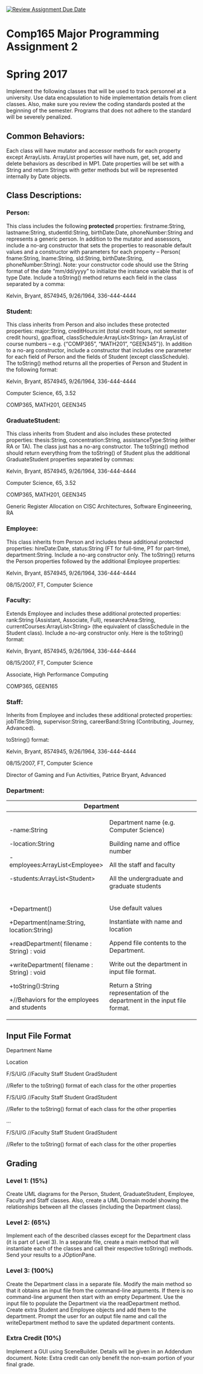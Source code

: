 [![Review Assignment Due Date](https://classroom.github.com/assets/deadline-readme-button-22041afd0340ce965d47ae6ef1cefeee28c7c493a6346c4f15d667ab976d596c.svg)](https://classroom.github.com/a/FeCE1BY3)
# Comp165 Major Programming Assignment 2

# Spring 2017

Implement the following classes that will be used to track personnel at
a university. Use data encapsulation to hide implementation details from
client classes. Also, make sure you review the coding standards posted
at the beginning of the semester. Programs that does not adhere to the
standard will be severely penalized.

## Common Behaviors:

Each class will have mutator and accessor methods for each property
except ArrayLists. ArrayList properties will have num, get, set, add and
delete behaviors as described in MP1. Date properties will be set with a
String and return Strings with getter methods but will be represented
internally by Date objects.

## Class Descriptions:

### 

### Person:

This class includes the following **protected** properties:
firstname:String, lastname:String, studentId:String, birthDate:Date,
phoneNumber:String and represents a generic person. In addition to the
mutator and assessors, include a no-arg constructor that sets the
properties to reasonable default values and a constructor with
parameters for each property – Person( fname:String, lname:String,
sId:String, birthDate:String, phoneNumber:String). Note: your
constructor code should use the String format of the date “mm/dd/yyyy”
to initialize the instance variable that is of type Date. Include a
toString() method returns each field in the class separated by a comma:

Kelvin, Bryant, 8574945, 9/26/1964, 336-444-4444

### 

### Student:

This class inherits from Person and also includes these protected
properties: major:String, creditHours:int (total credit hours, not
semester credit hours), gpa:float, classSchedule:ArrayList\<String\> (an
ArrayList of course numbers – e.g. {“COMP365”, “MATH201”, “GEEN345”}).
In addition to a no-arg constructor, include a constructor that includes
one parameter for each field of Person and the fields of Student (except
classSchedule). The toString() method returns all the properties of
Person and Student in the following format:

Kelvin, Bryant, 8574945, 9/26/1964, 336-444-4444

Computer Science, 65, 3.52

COMP365, MATH201, GEEN345

### 

### GraduateStudent:

This class inherits from Student and also includes these protected
properties: thesis:String, concentration:String, assistanceType:String
(either RA or TA). The class just has a no-arg constructor. The
toString() method should return everything from the toString() of
Student plus the additional GraduateStudent properties separated by
commas:

Kelvin, Bryant, 8574945, 9/26/1964, 336-444-4444

Computer Science, 65, 3.52

COMP365, MATH201, GEEN345

Generic Register Allocation on CISC Architectures, Software
Engineeering, RA

### 

### Employee:

This class inherits from Person and includes these additional protected
properties: hireDate:Date, status:String (FT for full-time, PT for
part-time), department:String. Include a no-arg constructor only. The
toString() returns the Person properties followed by the additional
Employee properties:

Kelvin, Bryant, 8574945, 9/26/1964, 336-444-4444

08/15/2007, FT, Computer Science

### Faculty:

Extends Employee and includes these additional protected properties:
rank:String (Assistant, Associate, Full), researchArea:String,
currentCourses:ArrayList\<String\> (the equivalent of classSchedule in
the Student class). Include a no-arg constructor only. Here is the
toString() format:

Kelvin, Bryant, 8574945, 9/26/1964, 336-444-4444

08/15/2007, FT, Computer Science

Associate, High Performance Computing

COMP365, GEEN165

### Staff:

Inherits from Employee and includes these additional protected
properties: jobTitle:String, supervisor:String, careerBand:String
(Contributing, Journey, Advanced).

toString() format:

Kelvin, Bryant, 8574945, 9/26/1964, 336-444-4444

08/15/2007, FT, Computer Science

Director of Gaming and Fun Activities, Patrice Bryant, Advanced

### Department:

<table>
<colgroup>
<col style="width: 50%" />
<col style="width: 50%" />
</colgroup>
<thead>
<tr>
<th colspan="2"
style="text-align: center;"><strong>Department</strong></th>
</tr>
</thead>
<tbody>
<tr>
<td><p>-name:String</p>
<p>-location:String</p>
<p>-employees:ArrayList&lt;Employee&gt;</p>
<p>-students:ArrayList&lt;Student&gt;</p></td>
<td><p>Department name (e.g. Computer Science)</p>
<p>Building name and office number</p>
<p>All the staff and faculty</p>
<p>All the undergraduate and graduate students</p></td>
</tr>
<tr>
<td><p>+Department()</p>
<p>+Department(name:String, location:String)</p>
<p>+readDepartment( filename : String) : void</p>
<p>+writeDepartment( filename : String) : void</p>
<p>+toString():String</p>
<p>+//Behaviors for the employees and students</p></td>
<td><p>Use default values</p>
<p>Instantiate with name and location</p>
<p>Append file contents to the Department.</p>
<p>Write out the department in input file format.</p>
<p>Return a String representation of the department in the input file
format.</p></td>
</tr>
</tbody>
</table>

## Input File Format

Department Name

Location

F/S/U/G //Faculty Staff Student GradStudent

//Refer to the toString() format of each class for the other properties

F/S/U/G //Faculty Staff Student GradStudent

//Refer to the toString() format of each class for the other properties

…

F/S/U/G //Faculty Staff Student GradStudent

//Refer to the toString() format of each class for the other properties

## 

## 

## Grading

### Level 1: (15%)

Create UML diagrams for the Person, Student, GraduateStudent, Employee,
Faculty and Staff classes. Also, create a UML Domain model showing the
relationships between all the classes (including the Department class).

### Level 2: (65%)

Implement each of the described classes except for the Department class
(it is part of Level 3). In a separate file, create a main method that
will instantiate each of the classes and call their respective
toString() methods. Send your results to a JOptionPane.

### Level 3: (100%)

Create the Department class in a separate file. Modify the main method
so that it obtains an input file from the command-line arguments. If
there is no command-line argument then start with an empty Department.
Use the input file to populate the Department via the readDepartment
method. Create extra Student and Employee objects and add them to the
department. Prompt the user for an output file name and call the
writeDepartment method to save the updated department contents.

### Extra Credit (10%)

Implement a GUI using SceneBuilder. Details will be given in
an Addendum document.  Note: Extra credit can only benefit the non-exam portion
of your final grade.

